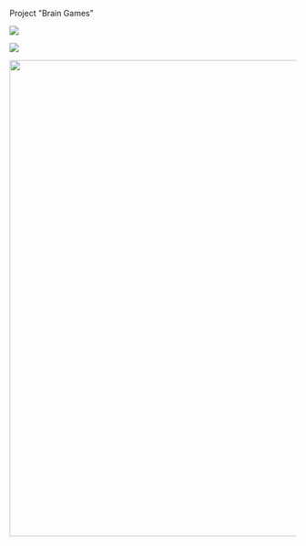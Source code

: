 Project "Brain Games"

<a href="https://codeclimate.com/github/Tadamory/frontend-project-lvl1/maintainability"><img src="https://api.codeclimate.com/v1/badges/be759b19bce417afaa59/maintainability" /></a>

<a href="https://travis-ci.org/Tadamory/frontend-project-lvl1"> <img src="https://travis-ci.org/Tadamory/frontend-project-lvl1.svg?branch=master" /></a>

<a href="https://asciinema.org/a/CcEyXz9nIPbWvvJaVlcmlS89Z"><img src="https://asciinema.org/a/CcEyXz9nIPbWvvJaVlcmlS89Z.png" width="836"/></a>
